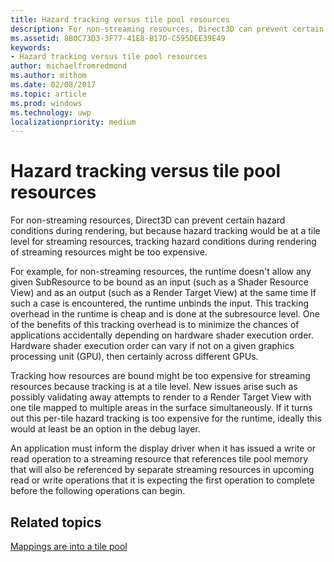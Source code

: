 ```yaml
---
title: Hazard tracking versus tile pool resources
description: For non-streaming resources, Direct3D can prevent certain hazard conditions during rendering, but because hazard tracking would be at a tile level for streaming resources, tracking hazard conditions during rendering of streaming resources might be too expensive.
ms.assetid: 8B0C73D3-3F77-41E8-B17D-C595DEE39E49
keywords:
- Hazard tracking versus tile pool resources
author: michaelfromredmond
ms.author: mithom
ms.date: 02/08/2017
ms.topic: article
ms.prod: windows
ms.technology: uwp
localizationpriority: medium
---
```


# Hazard tracking versus tile pool resources


For non-streaming resources, Direct3D can prevent certain hazard conditions during rendering, but because hazard tracking would be at a tile level for streaming resources, tracking hazard conditions during rendering of streaming resources might be too expensive.

For example, for non-streaming resources, the runtime doesn't allow any given SubResource to be bound as an input (such as a Shader Resource View) and as an output (such as a Render Target View) at the same time If such a case is encountered, the runtime unbinds the input. This tracking overhead in the runtime is cheap and is done at the subresource level. One of the benefits of this tracking overhead is to minimize the chances of applications accidentally depending on hardware shader execution order. Hardware shader execution order can vary if not on a given graphics processing unit (GPU), then certainly across different GPUs.

Tracking how resources are bound might be too expensive for streaming resources because tracking is at a tile level. New issues arise such as possibly validating away attempts to render to a Render Target View with one tile mapped to multiple areas in the surface simultaneously. If it turns out this per-tile hazard tracking is too expensive for the runtime, ideally this would at least be an option in the debug layer.

An application must inform the display driver when it has issued a write or read operation to a streaming resource that references tile pool memory that will also be referenced by separate streaming resources in upcoming read or write operations that it is expecting the first operation to complete before the following operations can begin.

## <span id="related-topics"></span>Related topics


[Mappings are into a tile pool](mappings-are-into-a-tile-pool.md)

 

 




